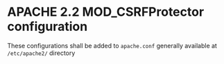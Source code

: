 APACHE 2.2 MOD_CSRFProtector configuration
==========================================


These configurations shall be added to `apache.conf` generally available at `/etc/apache2/` directory    
